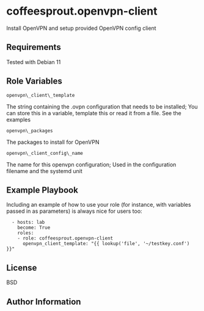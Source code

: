 coffeesprout.openvpn-client
=========

Install OpenVPN and setup provided OpenVPN config client

Requirements
------------

Tested with Debian 11

Role Variables
--------------


    openvpn\_client\_template

The string containing the .ovpn configuration that needs to be installed; You can store this in a variable, template this or read it from a file.
See the examples

    openvpn\_packages

The packages to install for OpenVPN

    openvpn\_client_config\_name

The name for this openvpn configuration; Used in the configuration filename and the systemd unit

Example Playbook
----------------

Including an example of how to use your role (for instance, with variables passed in as parameters) is always nice for users too:

      - hosts: lab
        become: True
        roles:
        - role: coffeesprout.openvpn-client
          openvpn_client_template: "{{ lookup('file', '~/testkey.conf') }}"

License
-------

BSD

Author Information
------------------

